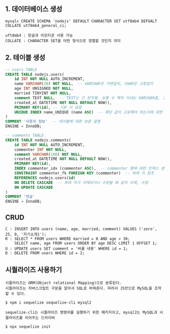 ## 1. 데이터베이스 생성
    mysql> CREATE SCHEMA 'nodejs' DEFAULT CHARACTER SET utf8mb4 DEFUALT COLLATE utf8mb4_general_ci;

    uft8mb4 : 한글과 이모티콘 사용 가능
    COLLATE : CHARACTER SET을 어떤 형식으로 정렬할 것인지 의미

## 2. 테이블 생성
```SQL
-- users TABLE
CREATE TABLE nodejs.users(
    id INT NOT NULL AUTO_INCREMENT, 
    name VARCHAR(20) NOT NULL,  -- VARCHAR은 가변길이, CHAR은 고정길이
    age INT UNSIGNED NOT NULL,
    married TINYINT NOT NULL,
    comment TEXT NULL,  -- TEXT는 긴 문자열. 보통 수 백자 이내는 VARCHAR을, 그 이상은 TEXT를 사용
    created_at DATETIME NOT NULL DEFAULT NOW(),
    PRIMARY KEY(id), -- 기본 키 설정
    UNIQUE INDEX name_UNIQUE (name ASC)  -- 해당 값이 고유해야 하는지에 대한 옵션. name칼럼 ASC(오름차순)으로 기억
)
COMMENT '사용자 정보'  -- 테이블에 대한 보충 설명
ENGINE = InnoDB;

-- comments TABLE
CREATE TABLE nodejs.comments(
    id INT NOT NULL AUTO_INCREMENT,
    commenter INT NOT NULL,
    comment VARCHAR(100) NOT NULL,
    created_at DATETIME NOT NULL DEFAULT NOW(),
    PRIMARY KEY(id),
    INDEX commenter_idx (commenter ASC),  -- commenter 열에 대한 인덱스 생성
    CONSTRAINT commenter_fk FOREIGN KEY (commenter)  -- 외래 키 참조
    REFERENCES nodejs.users(id)
    ON DELETE CASCADE  -- 외래 키가 삭제되거나 수정될 때 같이 삭제, 수정
    ON UPDATE CASCADE
)
COMMENT '댓글'
ENGINE = InnoDB;
```

## CRUD
    C : INSERT INTO users (name, age, married, comment) VALUES ('zero', 25, 0, '자기소개1');
    R : SELECT * FROM users WHERE married = 0 AND age > 30;
        SELECT name, age FROM users ORDER BY age DESC LIMIT 1 OFFSET 1;
    U : UPDATE users SET comment = '바꿀 내용' WHERE id = 1;
    D : DELETE FROM users WHERE id = 2;

## 시퀄라이즈 사용하기
    시퀄라이즈는 ORM(Object relational Mapping)으로 분류된다.
    시퀄라이즈는 자바스크립트 구문을 알아서 SQL로 바꿔준다. 따라서 JS만으로 MySQL을 조작할 수 있다.

    $ npm i sequelize sequelize-cli mysql2

    sequelize-cli는 시퀄라이즈 명령어를 실행하기 위한 패키지이고, mysql2는 MySQL과 시퀄라이즈를 이어주는 드라이버

    $ npx sequelize init

    
    
